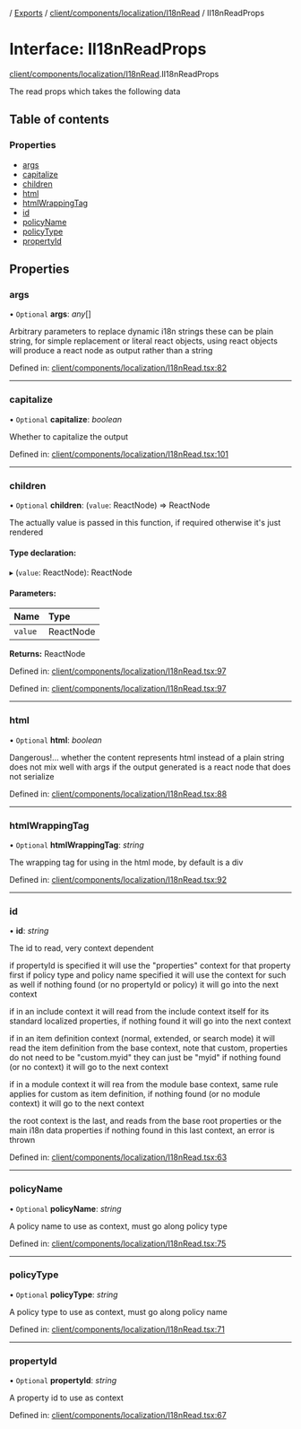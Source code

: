 [](../README.md) / [Exports](../modules.md) / [client/components/localization/I18nRead](../modules/client_components_localization_i18nread.md) / II18nReadProps

# Interface: II18nReadProps

[client/components/localization/I18nRead](../modules/client_components_localization_i18nread.md).II18nReadProps

The read props which takes the following data

## Table of contents

### Properties

- [args](client_components_localization_i18nread.ii18nreadprops.md#args)
- [capitalize](client_components_localization_i18nread.ii18nreadprops.md#capitalize)
- [children](client_components_localization_i18nread.ii18nreadprops.md#children)
- [html](client_components_localization_i18nread.ii18nreadprops.md#html)
- [htmlWrappingTag](client_components_localization_i18nread.ii18nreadprops.md#htmlwrappingtag)
- [id](client_components_localization_i18nread.ii18nreadprops.md#id)
- [policyName](client_components_localization_i18nread.ii18nreadprops.md#policyname)
- [policyType](client_components_localization_i18nread.ii18nreadprops.md#policytype)
- [propertyId](client_components_localization_i18nread.ii18nreadprops.md#propertyid)

## Properties

### args

• `Optional` **args**: *any*[]

Arbitrary parameters to replace dynamic i18n strings
these can be plain string, for simple replacement or literal react
objects, using react objects will produce a react node as output
rather than a string

Defined in: [client/components/localization/I18nRead.tsx:82](https://github.com/onzag/itemize/blob/55e63f2c/client/components/localization/I18nRead.tsx#L82)

___

### capitalize

• `Optional` **capitalize**: *boolean*

Whether to capitalize the output

Defined in: [client/components/localization/I18nRead.tsx:101](https://github.com/onzag/itemize/blob/55e63f2c/client/components/localization/I18nRead.tsx#L101)

___

### children

• `Optional` **children**: (`value`: ReactNode) => ReactNode

The actually value is passed in this function, if required
otherwise it's just rendered

#### Type declaration:

▸ (`value`: ReactNode): ReactNode

#### Parameters:

Name | Type |
:------ | :------ |
`value` | ReactNode |

**Returns:** ReactNode

Defined in: [client/components/localization/I18nRead.tsx:97](https://github.com/onzag/itemize/blob/55e63f2c/client/components/localization/I18nRead.tsx#L97)

Defined in: [client/components/localization/I18nRead.tsx:97](https://github.com/onzag/itemize/blob/55e63f2c/client/components/localization/I18nRead.tsx#L97)

___

### html

• `Optional` **html**: *boolean*

Dangerous!... whether the content represents html instead of a plain string
does not mix well with args if the output generated is a react node that
does not serialize

Defined in: [client/components/localization/I18nRead.tsx:88](https://github.com/onzag/itemize/blob/55e63f2c/client/components/localization/I18nRead.tsx#L88)

___

### htmlWrappingTag

• `Optional` **htmlWrappingTag**: *string*

The wrapping tag for using in the html mode, by default is a div

Defined in: [client/components/localization/I18nRead.tsx:92](https://github.com/onzag/itemize/blob/55e63f2c/client/components/localization/I18nRead.tsx#L92)

___

### id

• **id**: *string*

The id to read, very context dependent

if propertyId is specified it will use the "properties" context for that property first
if policy type and policy name specified it will use the context for such as well
if nothing found (or no propertyId or policy) it will go into the next context

if in an include context it will read from the include context itself for its standard
localized properties, if nothing found it will go into the next context

if in an item definition context (normal, extended, or search mode) it will read the item definition
from the base context, note that custom, properties do not need to be "custom.myid" they can
just be "myid" if nothing found (or no context) it will go to the next context

if in a module context it will rea from the module base context, same rule applies for custom
as item definition, if nothing found (or no module context) it will go to the next context

the root context is the last, and reads from the base root properties or the main i18n data properties
if nothing found in this last context, an error is thrown

Defined in: [client/components/localization/I18nRead.tsx:63](https://github.com/onzag/itemize/blob/55e63f2c/client/components/localization/I18nRead.tsx#L63)

___

### policyName

• `Optional` **policyName**: *string*

A policy name to use as context, must go along policy type

Defined in: [client/components/localization/I18nRead.tsx:75](https://github.com/onzag/itemize/blob/55e63f2c/client/components/localization/I18nRead.tsx#L75)

___

### policyType

• `Optional` **policyType**: *string*

A policy type to use as context, must go along policy name

Defined in: [client/components/localization/I18nRead.tsx:71](https://github.com/onzag/itemize/blob/55e63f2c/client/components/localization/I18nRead.tsx#L71)

___

### propertyId

• `Optional` **propertyId**: *string*

A property id to use as context

Defined in: [client/components/localization/I18nRead.tsx:67](https://github.com/onzag/itemize/blob/55e63f2c/client/components/localization/I18nRead.tsx#L67)
